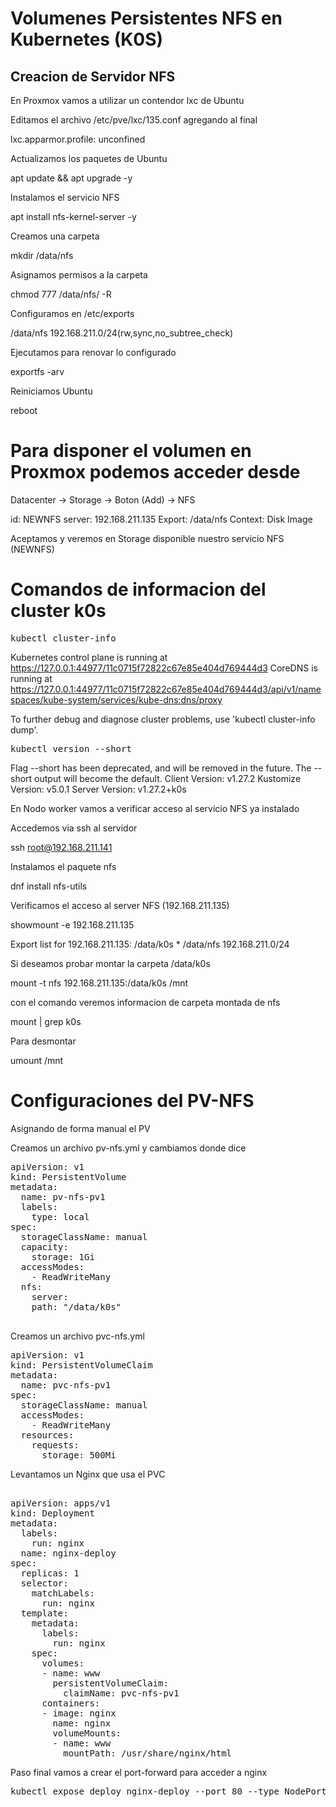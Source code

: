 
# Volumenes Persistentes NFS en Kubernetes (K0S)

## Creacion de Servidor NFS

En Proxmox vamos a utilizar un contendor lxc de Ubuntu

Editamos el archivo /etc/pve/lxc/135.conf agregando al final

lxc.apparmor.profile: unconfined


Actualizamos los paquetes de Ubuntu

apt update && apt upgrade -y

Instalamos el servicio NFS

apt install nfs-kernel-server -y

Creamos una carpeta 

mkdir /data/nfs

Asignamos permisos a la carpeta

chmod 777 /data/nfs/ -R

Configuramos en /etc/exports

/data/nfs 192.168.211.0/24(rw,sync,no_subtree_check)

Ejecutamos para renovar lo configurado

exportfs -arv

Reiniciamos Ubuntu

reboot

# Para disponer el volumen en Proxmox podemos acceder desde

Datacenter -> Storage -> Boton (Add) -> NFS

id: NEWNFS
server: 192.168.211.135
Export: /data/nfs
Context: Disk Image

Aceptamos y veremos en Storage disponible nuestro servicio NFS (NEWNFS)

# Comandos de informacion del cluster k0s

<pre>
kubectl cluster-info
</pre>

Kubernetes control plane is running at https://127.0.0.1:44977/11c0715f72822c67e85e404d769444d3
CoreDNS is running at https://127.0.0.1:44977/11c0715f72822c67e85e404d769444d3/api/v1/namespaces/kube-system/services/kube-dns:dns/proxy

To further debug and diagnose cluster problems, use 'kubectl cluster-info dump'.

<pre>
kubectl version --short
</pre>

Flag --short has been deprecated, and will be removed in the future. The --short output will become the default.
Client Version: v1.27.2
Kustomize Version: v5.0.1
Server Version: v1.27.2+k0s

En Nodo worker vamos a verificar acceso al servicio NFS ya instalado

Accedemos via ssh al servidor

ssh root@192.168.211.141

Instalamos el paquete nfs

dnf install nfs-utils

Verificamos el acceso al server NFS (192.168.211.135)

showmount -e 192.168.211.135

Export list for 192.168.211.135:
/data/k0s *
/data/nfs 192.168.211.0/24

Si deseamos probar montar la carpeta /data/k0s

mount -t nfs 192.168.211.135:/data/k0s /mnt

con el comando veremos informacion de carpeta montada de nfs

mount | grep k0s

Para desmontar

umount /mnt

# Configuraciones del PV-NFS

Asignando de forma manual el PV

Creamos un archivo pv-nfs.yml y cambiamos donde dice <nfs server ip> 
<pre>
apiVersion: v1
kind: PersistentVolume
metadata:
  name: pv-nfs-pv1
  labels:
    type: local
spec:
  storageClassName: manual
  capacity:
    storage: 1Gi
  accessModes:
    - ReadWriteMany
  nfs:
    server: <nfs server ip>
    path: "/data/k0s"

</pre>

Creamos un archivo pvc-nfs.yml 

<pre>
apiVersion: v1
kind: PersistentVolumeClaim
metadata:
  name: pvc-nfs-pv1
spec:
  storageClassName: manual
  accessModes:
    - ReadWriteMany
  resources:
    requests:
      storage: 500Mi
</pre>

Levantamos un Nginx que usa el PVC

<pre>

apiVersion: apps/v1
kind: Deployment
metadata:
  labels:
    run: nginx
  name: nginx-deploy
spec:
  replicas: 1
  selector:
    matchLabels:
      run: nginx
  template:
    metadata:
      labels:
        run: nginx
    spec:
      volumes:
      - name: www
        persistentVolumeClaim:
          claimName: pvc-nfs-pv1
      containers:
      - image: nginx
        name: nginx
        volumeMounts:
        - name: www
          mountPath: /usr/share/nginx/html
</pre>

Paso final vamos a crear el port-forward para acceder a nginx

<pre>
kubectl expose deploy nginx-deploy --port 80 --type NodePort
</pre>

